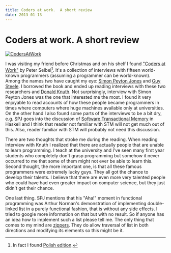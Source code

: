 ```yaml
---
title: Coders at work.  A short review
date: 2013-01-13
---
```


Coders at work.  A short review
===============================

[![CodersAtWork](images/CodersAtWork-200x300.jpg)](images/CodersAtWork.jpg)

I was visiting my friend before Christmas and on his shelf I found ["Coders at
Work"](http://www.codersatwork.com/) by Peter Seibel[^1].  It's a collection of
interviews with fifteen world-known programmers (assuming a programmer can be
world-known). Among the names two have caught my eye: [Simon Peyton
Jones](http://research.microsoft.com/en-us/people/simonpj/) and [Guy
Steele](http://labs.oracle.com/people/mybio.php?uid=25706). I borrowed the book
and ended up reading interviews with these two researchers and [Donald
Knuth](http://www-cs-faculty.stanford.edu/~uno/). Not surprisingly, interview
with Simon Peyton Jones was the one that interested me the most. I found it very
enjoyable to read accounts of how these people became programmers in times where
computers where huge machines available only at universities. On the other hand
I also found some parts of the interviews to be a bit dry, e.g. SPJ goes into
the discussion of [Software Transactional
Memory](http://book.realworldhaskell.org/read/software-transactional-memory.html)
in Haskell and I think that reader not familiar with STM will not get much out
of this. Also, reader familiar with STM will probably not need this discussion.

There are two thoughts that stroke me during the reading. When reading interview
with Knuth I realized that there are actually people that are unable to learn
programming. I teach at the university and I've seen many first year students
who completely don't grasp programming but somehow it never occurred to me that
some of them might not ever be able to learn this. Second thought, the more
important one, is that all these famous programmers were extremely lucky
guys. They all got the chance to develop their talents. I believe that there are
even more very talented people who could have had even greater impact on
computer science, but they just didn't get their chance.

One last thing. SPJ mentions that his "Aha!" moment in functional programming
was Arthur Norman's demonstration of implementing double-linked list in a purely
functional fashion, that is without any side effects. I tried to google more
information on that but with no result. So if anyone has an idea how to
implement such a list please tell me. The only thing that comes to my mind are
[zippers](http://learnyouahaskell.com/zippers). They do allow traversal of list
in both directions and modifying its elements so this might be it.

[^1]: In fact I found [Polish edition](http://helion.pl/ksiazki/sztuka-kodowania-sekrety-wielkich-programistow-peter-seibel,sztkod.htm).

